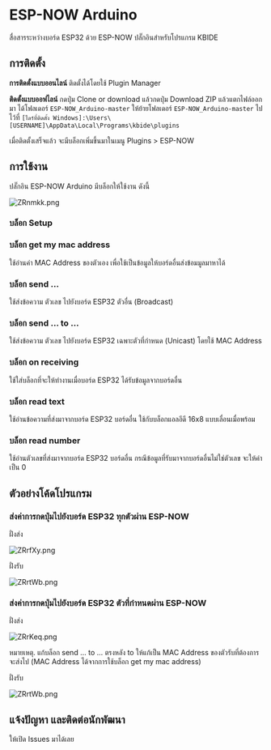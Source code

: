# ESP-NOW Arduino

สื่อสารระหว่างบอร์ด ESP32 ด้วย ESP-NOW ปลั๊กอินสำหรับโปรแกรม KBIDE

## การติดตั้ง

**การติดตั้งแบบออนไลน์** ติดตั้งได้โดยใช้ Plugin Manager

**ติดตั้งแบบออฟไลน์** กดปุ่ม Clone or download แล้วกดปุ่ม Download ZIP แล้วแตกไฟล์ออกมา ได้โฟลเดอร์ `ESP-NOW_Arduino-master` ให้ย้ายโฟลเดอร์ `ESP-NOW_Arduino-master` ไปไว้ที่ `[ไดร์ที่ติดตั้ง Windows]:\Users\[USERNAME]\AppData\Local\Programs\kbide\plugins`

เมื่อติดตั้งเสร็จแล้ว จะมีบล็อกเพิ่มขึ้นมาในเมนู Plugins > ESP-NOW

## การใช้งาน

ปลั๊กอิน ESP-NOW Arduino มีบล็อกให้ใช้งาน ดังนี้

![ZRnmkk.png](https://sv1.picz.in.th/images/2019/08/23/ZRnmkk.png)

### บล็อก Setup



### บล็อก get my mac address

ใช้อ่านค่า MAC Address ของตัวเอง เพื่อใช้เป็นข้อมูลให้บอร์ดอื่นส่งข้อมมูลมาหาได้

### บล็อก send ...

ใช้ส่งข้อความ ตัวเลข ไปยังบอร์ด ESP32 ตัวอื่น (Broadcast)

### บล็อก send ... to ...

ใช้ส่งข้อความ ตัวเลข ไปยังบอร์ด ESP32 เฉพาะตัวที่กำหนด (Unicast) โดยใช้ MAC Address

### บล็อก on receiving

ใช้ใส่บล็อกที่จะให้ทำงานเมื่อบอร์ด ESP32 ได้รับข้อมูลจากบอร์ดอื่น

### บล็อก read text

ใช้อ่านข้อความที่ส่งมาจากบอร์ด ESP32 บอร์ดอื่น ใช้กับบล็อกแอลอีดี 16x8 แบบเลื่อนเมื่อพร้อม

### บล็อก read number

ใช้อ่านตัวเลขที่ส่งมาจากบอร์ด ESP32 บอร์ดอื่น กรณีข้อมูลที่รับมาจากบอร์ดอื่นไม่ใช่ตัวเลข จะให้ค่าเป็น 0

## ตัวอย่างโค้ดโปรแกรม

### ส่งค่าการกดปุ่มไปยังบอร์ด ESP32 ทุกตัวผ่าน ESP-NOW

ฝั่งส่ง

![ZRrfXy.png](https://sv1.picz.in.th/images/2019/08/23/ZRrfXy.png)

ฝั่งรับ

![ZRrtWb.png](https://sv1.picz.in.th/images/2019/08/23/ZRrtWb.png)

### ส่งค่าการกดปุ่มไปยังบอร์ด ESP32 ตัวที่กำหนดผ่าน ESP-NOW

ฝั่งส่ง

![ZRrKeq.png](https://sv1.picz.in.th/images/2019/08/23/ZRrKeq.png)

หมายเหตุ. แก้บล็อก send ... to ... ตรงหลัง to ให้แก้เป็น MAC Address ของตัวรับที่ต้องการจะส่งไป (MAC Address ได้จากการใช้บล็อก get my mac address)


ฝั่งรับ

![ZRrtWb.png](https://sv1.picz.in.th/images/2019/08/23/ZRrtWb.png)

## แจ้งปัญหา และติดต่อนักพัฒนา

ให้เปิด Issues มาได้เลย

